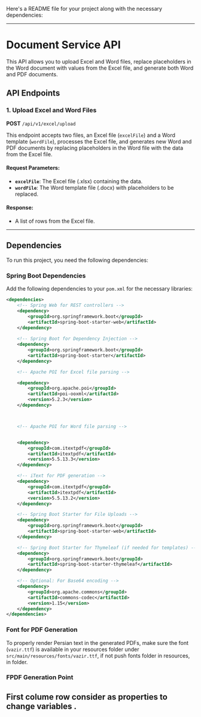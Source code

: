 Here's a README file for your project along with the necessary dependencies:

---

# Document Service API

This API allows you to upload Excel and Word files, replace placeholders in the Word document with values from the Excel file, and generate both Word and PDF documents.

## **API Endpoints**

### 1. **Upload Excel and Word Files**
**POST** `/api/v1/excel/upload`

This endpoint accepts two files, an Excel file (`excelFile`) and a Word template (`wordFile`), processes the Excel file, and generates new Word and PDF documents by replacing placeholders in the Word file with the data from the Excel file.

#### Request Parameters:
- **`excelFile`**: The Excel file (.xlsx) containing the data.
- **`wordFile`**: The Word template file (.docx) with placeholders to be replaced.

#### Response:
- A list of rows from the Excel file.

---

## **Dependencies**

To run this project, you need the following dependencies:

### **Spring Boot Dependencies**
Add the following dependencies to your `pom.xml` for the necessary libraries:

```xml
<dependencies>
    <!-- Spring Web for REST controllers -->
    <dependency>
        <groupId>org.springframework.boot</groupId>
        <artifactId>spring-boot-starter-web</artifactId>
    </dependency>
    
    <!-- Spring Boot for Dependency Injection -->
    <dependency>
        <groupId>org.springframework.boot</groupId>
        <artifactId>spring-boot-starter</artifactId>
    </dependency>

    <!-- Apache POI for Excel file parsing -->

    <dependency>
        <groupId>org.apache.poi</groupId>
        <artifactId>poi-ooxml</artifactId>
        <version>5.2.3</version>
    </dependency>



    <!-- Apache POI for Word file parsing -->


    <dependency>
        <groupId>com.itextpdf</groupId>
        <artifactId>itextpdf</artifactId>
        <version>5.5.13.3</version>
    </dependency>

    <!-- iText for PDF generation -->
    <dependency>
        <groupId>com.itextpdf</groupId>
        <artifactId>itextpdf</artifactId>
        <version>5.5.13.2</version>
    </dependency>

    <!-- Spring Boot Starter for File Uploads -->
    <dependency>
        <groupId>org.springframework.boot</groupId>
        <artifactId>spring-boot-starter-web</artifactId>
    </dependency>

    <!-- Spring Boot Starter for Thymeleaf (if needed for templates) -->
    <dependency>
        <groupId>org.springframework.boot</groupId>
        <artifactId>spring-boot-starter-thymeleaf</artifactId>
    </dependency>

    <!-- Optional: For Base64 encoding -->
    <dependency>
        <groupId>org.apache.commons</groupId>
        <artifactId>commons-codec</artifactId>
        <version>1.15</version>
    </dependency>
</dependencies>
```

### **Font for PDF Generation**
To properly render Persian text in the generated PDFs, make sure the font (`vazir.ttf`) is available in your resources folder under `src/main/resources/fonts/vazir.ttf`, if not push fonts folder in resources, in folder.


### **FPDF Generation Point**
First colume row consider as properties to change variables .
---

